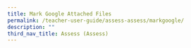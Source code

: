 ```yaml
---
title: Mark Google Attached Files
permalink: /teacher-user-guide/assess-assess/markgoogle/
description: ""
third_nav_title: Assess (Assess)
---
```

